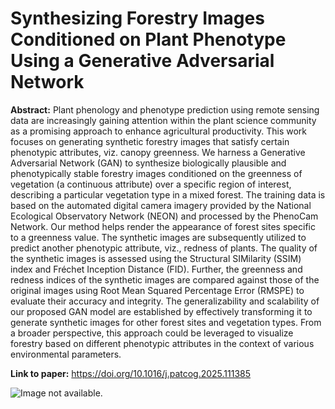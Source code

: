 <h1>Synthesizing Forestry Images Conditioned on Plant Phenotype Using a Generative Adversarial Network</h1>
<b>Abstract:</b> Plant phenology and phenotype prediction using remote sensing data are increasingly gaining attention within the plant science community as a promising approach to enhance agricultural productivity. This work focuses on generating synthetic forestry images that satisfy certain phenotypic attributes, viz. canopy greenness. We harness a Generative Adversarial Network (GAN) to synthesize biologically plausible and phenotypically stable forestry images conditioned on the greenness of vegetation (a continuous attribute) over a specific region of interest, describing a particular vegetation type in a mixed forest. The training data is based on the automated digital camera imagery provided by the National Ecological Observatory Network (NEON) and processed by the PhenoCam Network. Our method helps render the appearance of forest sites specific to a greenness value. The synthetic images are subsequently utilized to predict another phenotypic attribute, viz., redness of plants. The quality of the synthetic images is assessed using the Structural SIMilarity (SSIM) index and Fréchet Inception Distance (FID). Further, the greenness and redness indices of the synthetic images are compared against those of the original images using Root Mean Squared Percentage Error (RMSPE) to evaluate their accuracy and integrity. The generalizability and scalability of our proposed GAN model are established by effectively transforming it to generate synthetic images for other forest sites and vegetation types. From a broader perspective, this approach could be leveraged to visualize forestry based on different phenotypic attributes in the context of various environmental parameters.

<b>Link to paper:</b>  https://doi.org/10.1016/j.patcog.2025.111385

![Image not available.](figures/Outline.jpg)
